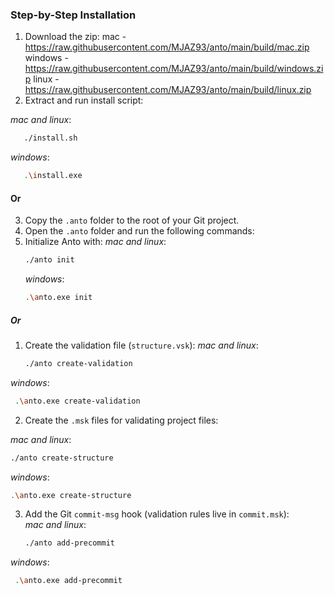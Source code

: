 
### Step-by-Step Installation

1. Download the zip:
   mac - https://raw.githubusercontent.com/MJAZ93/anto/main/build/mac.zip
   windows - https://raw.githubusercontent.com/MJAZ93/anto/main/build/windows.zip
   linux - https://raw.githubusercontent.com/MJAZ93/anto/main/build/linux.zip
2. Extract and run install script:

*mac and linux*:
```bash
   ./install.sh
```

*windows*:
```bash
   .\install.exe
```

#### Or

3. Copy the `.anto` folder to the root of your Git project.
4. Open the `.anto` folder and run the following commands:
5. Initialize Anto with:
   *mac and linux*:
   ```bash
   ./anto init
   ```
   *windows*:
   ```bash
   .\anto.exe init
   ```

##### Or

1. Create the validation file (`structure.vsk`):
   *mac and linux*:
   ```bash
   ./anto create-validation
   ```
*windows*:
   ```bash
    .\anto.exe create-validation
   ```

2. Create the `.msk` files for validating project files:

*mac and linux*:
   ```bash
   ./anto create-structure
   ```

*windows*:
   ```bash
   .\anto.exe create-structure
   ```  

3. Add the Git `commit-msg` hook (validation rules live in `commit.msk`):  
   *mac and linux*:
   ```bash
   ./anto add-precommit
   ```
*windows*:
   ```bash
    .\anto.exe add-precommit
   ```  
